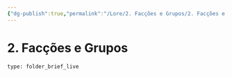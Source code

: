 ```yaml
---
{"dg-publish":true,"permalink":"/Lore/2. Facções e Grupos/2. Facções e Grupos/","updated":"2025-06-25T07:36:34.424-03:00"}
---
```


# 2. Facções e Grupos
 
```ccard
type: folder_brief_live
```
 
